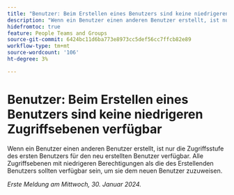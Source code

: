 ```yaml
---
title: "Benutzer: Beim Erstellen eines Benutzers sind keine niedrigeren Zugriffsebenen verfügbar."
description: "Wenn ein Benutzer einen anderen Benutzer erstellt, ist nur die Zugriffsebene des ersten Benutzers für den neu erstellten Benutzer verfügbar. Alle Zugriffsebenen mit niedrigeren Berechtigungen als die des Erstellers sollten verfügbar sein, um sie dem neuen Benutzer zuzuweisen."
hidefromtoc: true
feature: People Teams and Groups
source-git-commit: 6424bc11d6ba773e8973cc5def56cc7ffcb82e89
workflow-type: tm+mt
source-wordcount: '106'
ht-degree: 3%

---
```



# Benutzer: Beim Erstellen eines Benutzers sind keine niedrigeren Zugriffsebenen verfügbar

Wenn ein Benutzer einen anderen Benutzer erstellt, ist nur die Zugriffsstufe des ersten Benutzers für den neu erstellten Benutzer verfügbar. Alle Zugriffsebenen mit niedrigeren Berechtigungen als die des Erstellenden Benutzers sollten verfügbar sein, um sie dem neuen Benutzer zuzuweisen.

_Erste Meldung am Mittwoch, 30. Januar 2024._
